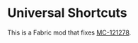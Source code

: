 # Universal Shortcuts

This is a Fabric mod that fixes [MC-121278](https://bugs.mojang.com/browse/MC-121278).
